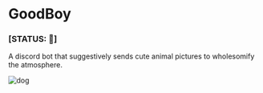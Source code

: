 # GoodBoy

### [STATUS: :construction:]

A discord bot that suggestively sends cute animal pictures to wholesomify the atmosphere.

![dog](https://user-images.githubusercontent.com/62539811/130465696-3b21a005-44cd-4f64-9056-797a820251db.jpg)

